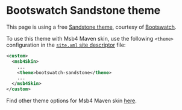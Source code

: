 # Bootswatch Sandstone theme

This page is using a free [Sandstone theme][bootswatch-theme], courtesy of
[Bootswatch][bootswatch].

To use this theme with Msb4 Maven skin, use the following `<theme>` configuration
in the [`site.xml` site descriptor][site-xml] file:
  
```xml
<custom>
  <msb4Skin>
    ...
    <theme>bootswatch-sandstone</theme>
    ...
  </msb4Skin>
</custom>
```

Find other theme options for Msb4 Maven skin [here][msb4-themes].

[bootswatch-theme]: http://bootswatch.com/sandstone/
[bootswatch]: http://bootswatch.com
[site-xml]: http://maven.apache.org/doxia/doxia-sitetools/doxia-decoration-model/decoration.html
[msb4-themes]: ../config.html#Themes
